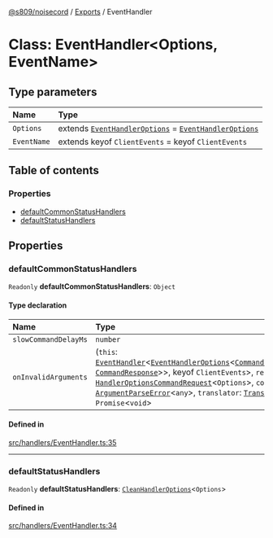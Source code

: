 [@s809/noisecord](../README.md) / [Exports](../modules.md) / EventHandler

# Class: EventHandler<Options, EventName\>

## Type parameters

| Name | Type |
| :------ | :------ |
| `Options` | extends [`EventHandlerOptions`](../interfaces/EventHandlerOptions.md) = [`EventHandlerOptions`](../interfaces/EventHandlerOptions.md) |
| `EventName` | extends keyof `ClientEvents` = keyof `ClientEvents` |

## Table of contents

### Properties

- [defaultCommonStatusHandlers](EventHandler-1.md#defaultcommonstatushandlers)
- [defaultStatusHandlers](EventHandler-1.md#defaultstatushandlers)

## Properties

### defaultCommonStatusHandlers

 `Readonly` **defaultCommonStatusHandlers**: `Object`

#### Type declaration

| Name | Type |
| :------ | :------ |
| `slowCommandDelayMs` | `number` |
| `onInvalidArguments` | (`this`: [`EventHandler`](EventHandler-1.md)<[`EventHandlerOptions`](../interfaces/EventHandlerOptions.md)<[`CommandRequest`](CommandRequest.md)<`boolean`, [`CommandResponse`](CommandResponse.md)\>\>, keyof `ClientEvents`\>, `req`: [`HandlerOptionsCommandRequest`](../modules/EventHandler.md#handleroptionscommandrequest)<`Options`\>, `command`: [`Command`](../interfaces/Command-1.md), `e`: [`ArgumentParseError`](ArgumentParseError-1.md)<`any`\>, `translator`: [`Translator`](Translator-1.md)) => `Promise`<`void`\> |

#### Defined in

[src/handlers/EventHandler.ts:35](https://github.com/s809/noisecord/blob/50a8c6b/src/handlers/EventHandler.ts#L35)

___

### defaultStatusHandlers

 `Readonly` **defaultStatusHandlers**: [`CleanHandlerOptions`](../modules/EventHandler.md#cleanhandleroptions)<`Options`\>

#### Defined in

[src/handlers/EventHandler.ts:34](https://github.com/s809/noisecord/blob/50a8c6b/src/handlers/EventHandler.ts#L34)
